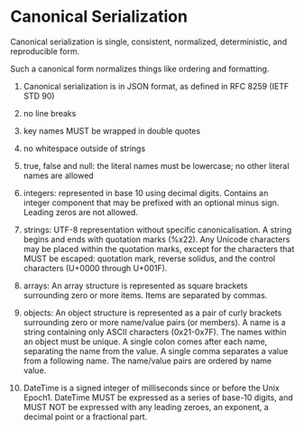 # Canonical Serialization

Canonical serialization is single, consistent, normalized, deterministic, and reproducible form.

Such a canonical form normalizes things like ordering and formatting.

1. Canonical serialization is in JSON format, as defined in RFC 8259 (IETF STD 90)

1. no line breaks

1. key names MUST be wrapped in double quotes

1. no whitespace outside of strings

1. true, false and null: the literal names must be lowercase; no other literal names are allowed

1. integers: represented in base 10 using decimal digits. Contains an integer component that may be prefixed with an optional minus sign. Leading zeros are not allowed.

1. strings: UTF-8 representation without specific canonicalisation. A string begins and ends with quotation marks (%x22). Any Unicode characters may be placed within the quotation marks, except for the characters that MUST be escaped: quotation mark, reverse solidus, and the control characters (U+0000 through U+001F).

1. arrays: An array structure is represented as square brackets surrounding zero or more items. Items are separated by commas.

1. objects: An object structure is represented as a pair of curly brackets surrounding zero or more name/value pairs (or members). A name is a string containing only ASCII characters (0x21-0x7F). The names within an object must be unique. A single colon comes after each name, separating the name from the value. A single comma separates a value from a following name. The name/value pairs are ordered by name value.

1. DateTime is a signed integer of milliseconds since or before the Unix Epoch1. DateTime MUST be expressed as a series of base-10 digits, and MUST NOT be expressed with any leading zeroes, an exponent, a decimal point or a fractional part.

